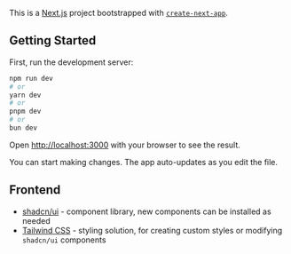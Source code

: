 This is a [Next.js](https://nextjs.org/) project bootstrapped with [`create-next-app`](https://github.com/vercel/next.js/tree/canary/packages/create-next-app).

## Getting Started

First, run the development server:

```bash
npm run dev
# or
yarn dev
# or
pnpm dev
# or
bun dev
```

Open [http://localhost:3000](http://localhost:3000) with your browser to see the result.

You can start making changes. The app auto-updates as you edit the file.

## Frontend

- [shadcn/ui](https://ui.shadcn.com/) - component library, new components can be installed as needed
- [Tailwind CSS](https://tailwindcss.com/docs) - styling solution, for creating custom styles or modifying `shadcn/ui` components